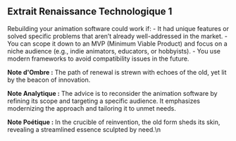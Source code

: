 ## Extrait Renaissance Technologique 1

Rebuilding your animation software could work if: - It had unique features or solved specific problems that aren’t already well-addressed in the market. - You can scope it down to an MVP (Minimum Viable Product) and focus on a niche audience (e.g., indie animators, educators, or hobbyists). - You use modern frameworks to avoid compatibility issues in the future.

**Note d'Ombre :** The path of renewal is strewn with echoes of the old, yet lit by the beacon of innovation.

**Note Analytique :** The advice is to reconsider the animation software by refining its scope and targeting a specific audience. It emphasizes modernizing the approach and tailoring it to unmet needs.

**Note Poétique :** In the crucible of reinvention, the old form sheds its skin, revealing a streamlined essence sculpted by need.\n